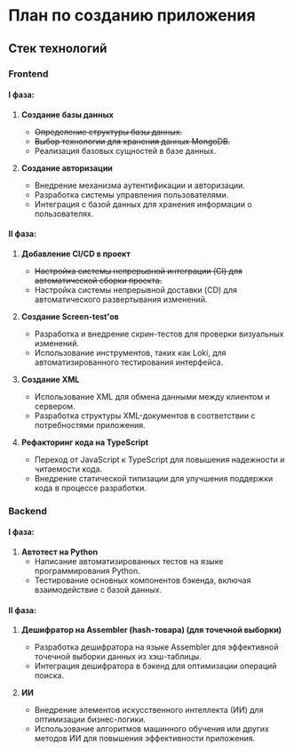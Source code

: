 # План по созданию приложения

## Стек технологий

### Frontend

#### I фаза:

1. **Создание базы данных**
    - ~~Определение структуры базы данных.~~
    - ~~Выбор технологии для хранения данных MongoDB.~~
    - Реализация базовых сущностей в базе данных.

2. **Создание авторизации**
    - Внедрение механизма аутентификации и авторизации.
    - Разработка системы управления пользователями.
    - Интеграция с базой данных для хранения информации о пользователях.

#### II фаза:

1. **Добавление CI/CD в проект**
    - ~~Настройка системы непрерывной интеграции (CI) для автоматической сборки проекта.~~
    - Настройка системы непрерывной доставки (CD) для автоматического развертывания изменений.

2. **Создание Screen-test'ов**
    - Разработка и внедрение скрин-тестов для проверки визуальных изменений.
    - Использование инструментов, таких как Loki, для автоматизированного тестирования интерфейса.

3. **Создание XML**
    - Использование XML для обмена данными между клиентом и сервером.
    - Разработка структуры XML-документов в соответствии с потребностями приложения.

4. **Рефакторинг кода на TypeScript**
    - Переход от JavaScript к TypeScript для повышения надежности и читаемости кода.
    - Внедрение статической типизации для улучшения поддержки кода в процессе разработки.

### Backend

#### I фаза:

1. **Автотест на Python**
    - Написание автоматизированных тестов на языке программирования Python.
    - Тестирование основных компонентов бэкенда, включая взаимодействие с базой данных.

#### II фаза:

1. **Дешифратор на Assembler (hash-товара) (для точечной выборки)**
    - Разработка дешифратора на языке Assembler для эффективной точечной выборки данных из хэш-таблицы.
    - Интеграция дешифратора в бэкенд для оптимизации операций поиска.

2. **ИИ**
    - Внедрение элементов искусственного интеллекта (ИИ) для оптимизации бизнес-логики.
    - Использование алгоритмов машинного обучения или других методов ИИ для повышения эффективности приложения.
